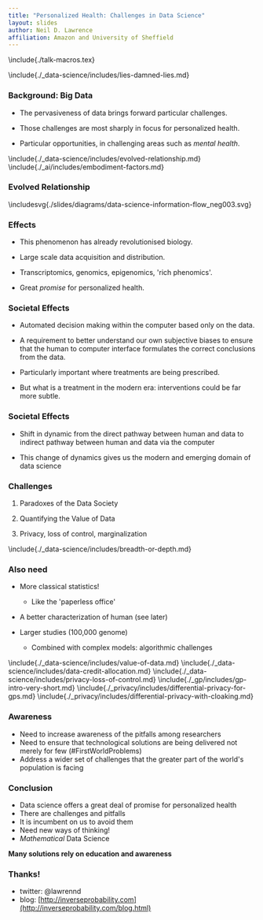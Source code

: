 ```yaml
---
title: "Personalized Health: Challenges in Data Science"
layout: slides
author: Neil D. Lawrence
affiliation: Amazon and University of Sheffield
---
```


\include{./talk-macros.tex}


\include{./_data-science/includes/lies-damned-lies.md}


### Background: Big Data

* The pervasiveness of data brings forward particular challenges.

* Those challenges are most sharply in focus for personalized health.

* Particular opportunities, in challenging areas such as *mental health*.

\include{./_data-science/includes/evolved-relationship.md}
\include{./_ai/includes/embodiment-factors.md}


### Evolved Relationship 

\includesvg{./slides/diagrams/data-science-information-flow_neg003.svg}


### Effects

* This phenomenon has already revolutionised biology.

* Large scale data acquisition and distribution.

* Transcriptomics, genomics, epigenomics, 'rich phenomics'.

* Great *promise* for personalized health.

### Societal Effects

* Automated decision making within the computer based only on the data.

* A requirement to better understand our own subjective biases to ensure that the human to computer interface formulates the correct conclusions from the data.

* Particularly important where treatments are being prescribed.

* But what is a treatment in the modern era: interventions could be far more subtle.

### Societal Effects

* Shift in dynamic from the direct pathway between human and data to indirect pathway between human and data via the computer

* This change of dynamics gives us the modern and emerging domain of data science


### Challenges

1. Paradoxes of the Data Society

2. Quantifying the Value of Data

3. Privacy, loss of control, marginalization


\include{./_data-science/includes/breadth-or-depth.md}

### Also need

* More classical statistics!
    * Like the 'paperless office'

* A better characterization of human (see later)

* Larger studies (100,000 genome)
    * Combined with complex models: algorithmic challenges

\include{./_data-science/includes/value-of-data.md}
\include{./_data-science/includes/data-credit-allocation.md}
\include{./_data-science/includes/privacy-loss-of-control.md}
\include{./_gp/includes/gp-intro-very-short.md}
\include{./_privacy/includes/differential-privacy-for-gps.md}
\include{./_privacy/includes/differential-privacy-with-cloaking.md}

### Awareness

* Need to increase awareness of the pitfalls among researchers
* Need to ensure that technological solutions are being delivered not merely for few (#FirstWorldProblems)
* Address a wider set of challenges that the greater part of the world's population is facing

### Conclusion

* Data science offers a great deal of promise for personalized health
* There are challenges and pitfalls
* It is incumbent on us to avoid them
* Need new ways of thinking! 
* *Mathematical* Data Science

**Many solutions rely on education and awareness**


### Thanks!

* twitter: @lawrennd
* blog: [http://inverseprobability.com](http://inverseprobability.com/blog.html)
